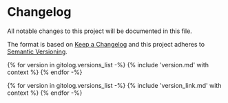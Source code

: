 # Changelog
All notable changes to this project will be documented in this file.

The format is based on [Keep a Changelog](http://keepachangelog.com/en/1.0.0/)
and this project adheres to [Semantic Versioning](http://semver.org/spec/v2.0.0.html).

{% for version in gitolog.versions_list -%}
{% include 'version.md' with context %}
{% endfor -%}

{% for version in gitolog.versions_list -%}
{% include 'version_link.md' with context %}
{% endfor -%}
